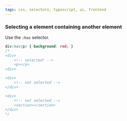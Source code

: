 ```yaml
---
tags: css, selectors, typescript, ui, frontend
---
```


### Selecting a element containing another element

Use the `:has` selector.

```css
div:has(p) { background: red; } 
/* 
<div> 
	<!-- selected! --> 
	<p></p> 
<div>

<div>
	<!-- not selected -->
</div>  

<div> 
	<!-- not selected -->
	<section></section>
</div>
*/
```

